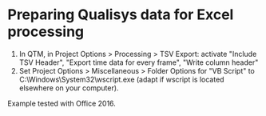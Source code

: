 # Preparing Qualisys data for Excel processing

1. In QTM, in Project Options > Processing > TSV Export: activate "Include TSV Header", "Export time data for every frame", "Write column header" 
2. Set Project Options > Miscellaneous > Folder Options for "VB Script" to C:\Windows\System32\wscript.exe (adapt if wscript is located elsewhere on your computer).

Example tested with Office 2016.